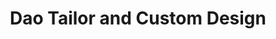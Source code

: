 ---
title: "Dao Tailor and Custom Design"
url: /waltham/dao-tailor-and-custom-design/
shop: tailor
---